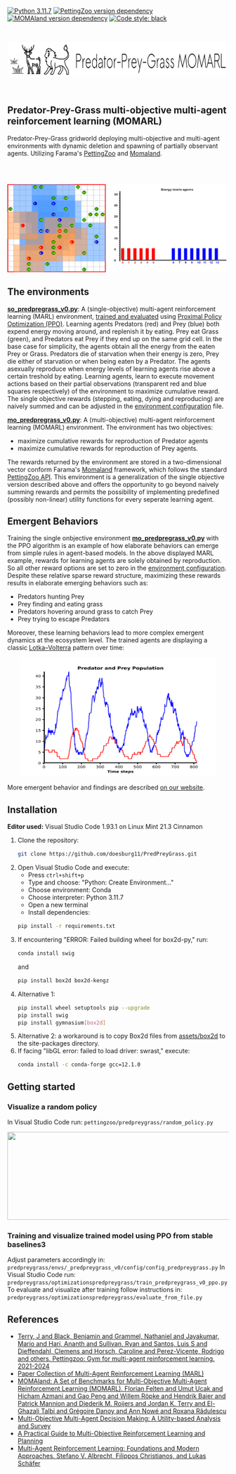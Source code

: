[![Python 3.11.7](https://img.shields.io/badge/python-3.11.7-blue.svg)](https://www.python.org/downloads/release/python-3117/)
[![PettingZoo version dependency](https://img.shields.io/badge/PettingZoo-v1.24.3-blue)]()
[![MOMAland version dependency](https://img.shields.io/badge/MOMAland-v0.1.1-blue)]()
[![Code style: black](https://img.shields.io/badge/code%20style-black-000000.svg)](https://github.com/psf/black)


</br>
<p align="center">
    <img src="https://github.com/doesburg11/PredPreyGrass/blob/main/assets/images/readme/mo_predpreygrass.png" width="700" height="80"/> 
</p>
</br>

## Predator-Prey-Grass multi-objective multi-agent reinforcement learning (MOMARL)
Predator-Prey-Grass gridworld deploying multi-objective and multi-agent environments with dynamic deletion and spawning of partially observant agents. Utilizing Farama's [PettingZoo](https://pettingzoo.farama.org/) and [Momaland](https://momaland.farama.org/).

</br>
</br>
<p align="center">
    <img src="https://github.com/doesburg11/PredPreyGrass/blob/main/assets/gif/predpreygrass.gif" width="1000" height="200"/>
</p>

## The environments
[**so_predpregrass_v0.py**](https://github.com/doesburg11/PredPreyGrass/tree/main/predpreygrass/envs/_so_predpreygrass_v0): A (single-objective) multi-agent reinforcement learning (MARL) environment, [trained and evaluated](https://github.com/doesburg11/PredPreyGrass/tree/main/predpreygrass/optimizations/so_predpreygrass_v0) using [Proximal Policy Optimization (PPO)](https://stable-baselines3.readthedocs.io/en/master/modules/ppo.html). Learning agents Predators (red) and Prey (blue) both expend energy moving around, and replenish it by eating. Prey eat Grass (green), and Predators eat Prey if they end up on the same grid cell. In the base case for simplicity, the agents obtain all the energy from the eaten Prey or Grass. Predators die of starvation when their energy is zero, Prey die either of starvation or when being eaten by a Predator. The agents asexually reproduce when energy levels of learning agents rise above a certain treshold by eating. Learning agents, learn to execute movement actions based on their partial observations (transparent red and blue squares respectively) of the environment to maximize cumulative reward. The single objective rewards (stepping, eating, dying and reproducing) are naively summed and can be adjusted in the [environment configuration](https://github.com/doesburg11/PredPreyGrass/blob/main/predpreygrass/envs/_so_predpreygrass_v0/config/so_config_predpreygrass.py) file. 

[**mo_predpregrass_v0.py**](https://github.com/doesburg11/PredPreyGrass/tree/main/predpreygrass/envs/_mo_predpreygrass_v0):  A (multi-objective) multi-agent reinforcement learning (MOMARL) environment. The environment has two objectives: 
- maximize cumulative rewards for reproduction of Predator agents
- maximize cumulative rewards for reproduction of Prey agents. 

The rewards returned by the environment are stored in a two-dimensional vector conform Farama's [Momaland](https://momaland.farama.org/) framework, which follows the standard [PettingZoo API](https://pettingzoo.farama.org/). This environment is a generalization of the single objective version described above and offers the opportunity to go beyond naively summing rewards and permits the possibility of implementing predefined (possibly non-linear) utility functions for every seperate learning agent.

## Emergent Behaviors
Training the single onbjective environment [**mo_predpregrass_v0.py**](https://github.com/doesburg11/PredPreyGrass/tree/main/predpreygrass/envs/_mo_predpreygrass_v0) with the PPO algorithm is an example of how elaborate behaviors can emerge from simple rules in agent-based models. In the above displayed MARL example, rewards for learning agents are solely obtained by reproduction. So all other reward options are set to zero in the [environment configuration](https://github.com/doesburg11/PredPreyGrass/blob/main/predpreygrass/envs/_so_predpreygrass_v0/config/so_config_predpreygrass.py). Despite these relative sparse reward structure, maximizing these rewards results in elaborate emerging behaviors such as: 
- Predators hunting Prey 
- Prey finding and eating grass 
- Predators hovering around grass to catch Prey 
- Prey trying to escape Predators

Moreover, these learning behaviors lead to more complex emergent dynamics at the ecosystem level. The trained agents are displaying a classic [Lotka–Volterra](https://en.wikipedia.org/wiki/Lotka%E2%80%93Volterra_equations) pattern over time:

<p align="center">
    <img src="https://github.com/doesburg11/PredPreyGrass/blob/main/assets/images/readme/PredPreyPopulation_episode.png" width="450" height="270"/>
</p>

More emergent behavior and findings are described [on our website](https://www.behaviorpatterns.info/predator-prey-grass-project/).


## Installation

**Editor used:** Visual Studio Code 1.93.1 on Linux Mint 21.3 Cinnamon

1. Clone the repository: 
   ```bash
   git clone https://github.com/doesburg11/PredPreyGrass.git
   ```
2. Open Visual Studio Code and execute:
   - Press `ctrl+shift+p`
   - Type and choose: "Python: Create Environment..."
   - Choose environment: Conda 
   - Choose interpreter: Python 3.11.7
   - Open a new terminal
   - Install dependencies:
   ```bash
   pip install -r requirements.txt
   ```
3. If encountering "ERROR: Failed building wheel for box2d-py," run:
   ```bash
   conda install swig
   ```
   and
   ```bash
   pip install box2d box2d-kengz
   ```
4. Alternative 1:
   ```bash
   pip install wheel setuptools pip --upgrade
   pip install swig
   pip install gymnasium[box2d]
   ``` 
6. Alternative 2: a workaround is to copy Box2d files from [assets/box2d](https://github.com/doesburg11/PredPreyGrass/tree/main/assets/box2d) to the site-packages directory.
7. If facing "libGL error: failed to load driver: swrast," execute:
    ```bash
    conda install -c conda-forge gcc=12.1.0
    
## Getting started

### Visualize a random policy
In Visual Studio Code run:
```pettingzoo/predpreygrass/random_policy.py```
</br>
<p align="center">
    <img src="https://github.com/doesburg11/PredPreyGrass/blob/main/assets/gif/predpreygrass_random.gif" width="1000" height="200"/>
</p>


### Training and visualize trained model using PPO from stable baselines3
Adjust parameters accordingly in:
```predpreygrass/envs/_predpreygrass_v0/config/config_predpreygrass.py```
In Visual Studio Code run:
```predpreygrass/optimizationspredpreygrass/train_predpreygrass_v0_ppo.py```
To evaluate and visualize after training follow instructions in:
```predpreygrass/optimizationspredpreygrass/evaluate_from_file.py```

## References

- [Terry, J and Black, Benjamin and Grammel, Nathaniel and Jayakumar, Mario and Hari, Ananth and Sullivan, Ryan and Santos, Luis S and Dieffendahl, Clemens and Horsch, Caroline and Perez-Vicente, Rodrigo and others. Pettingzoo: Gym for multi-agent reinforcement learning. 2021-2024](https://pettingzoo.farama.org/)    
- [Paper Collection of Multi-Agent Reinforcement Learning (MARL)](https://github.com/LantaoYu/MARL-Papers)
- [MOMAland: A Set of Benchmarks for Multi-Objective Multi-Agent Reinforcement Learning (MOMARL). Florian Felten and Umut Ucak and Hicham Azmani and Gao Peng and Willem Röpke and Hendrik Baier and Patrick Mannion and Diederik M. Roijers and Jordan K. Terry and El-Ghazali Talbi and Grégoire Danoy and Ann Nowé and Roxana Rădulescu](https://momaland.farama.org/)
- [Multi-Objective Multi-Agent Decision Making: A Utility-based Analysis and Survey](https://arxiv.org/abs/1909.02964)
- [A Practical Guide to Multi-Objective Reinforcement Learning and Planning](https://arxiv.org/abs/2103.09568)
- [Multi-Agent Reinforcement Learning: Foundations and Modern Approaches. Stefano V. Albrecht, Filippos Christianos, and Lukas Schäfer](https://www.marl-book.com/download/marl-book.pdf)




